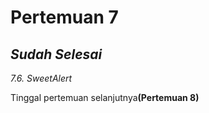 <h1>Pertemuan 7</h1>
<h2><i>Sudah Selesai</i></h2> 
<i>7.6. SweetAlert</i> 

Tinggal pertemuan selanjutnya<b>(Pertemuan 8)</b>

